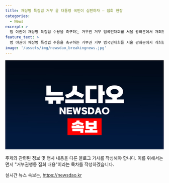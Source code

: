 ```yaml
---
title: 채상병 특검법 거부 윤 대통령 국민이 심판하자 – 집회 현장
categories:
  - News
excerpt: >
  범 야권이 채상병 특검법 수용을 촉구하는 거부권 거부 범국민대회를 서울 광화문에서 개최했다. 지지자들과 함께 군인권센터, 참여연대 등 진보시민단체가 참여했고, 집회 후에는 참가자들이 정부서울청사로 행진했다. 이재명 후보 또한 참석해 민생 개혁입법을 요구하는 손팻말을 들고 있었다. 야권은 대통령의 거부권 행사를 비판하며, 윤 대통령의 탄핵 가능성을 시사하는 발언도 나왔다.
feature_text: >
  범 야권이 채상병 특검법 수용을 촉구하는 거부권 거부 범국민대회를 서울 광화문에서 개최했다. 지지자들과 함께 군인권센터, 참여연대 등 진보시민단체가 참여했고, 집회 후에는 참가자들이 정부서울청사로 행진했다. 이재명 후보 또한 참석해 민생 개혁입법을 요구하는 손팻말을 들고 있었다. 야권은 대통령의 거부권 행사를 비판하며, 윤 대통령의 탄핵 가능성을 시사하는 발언도 나왔다.
image: '/assets/img/newsdao_breakingnews.jpg'
---
```


<p><img src="/assets/img/newsdao_breakingnews.jpg" alt="ontimetimes 속보" /></p>

<p>주제와 관련된 정보 및 행사 내용을 다룬 블로그 기사를 작성해야 합니다. 이를 위해서는 먼저 "거부권행동 집회 내용"이라는 목차를 작성하겠습니다.</p>
실시간 뉴스 속보는, <a href="https://newsdao.kr" rel="dofollow">https://newsdao.kr</a>


